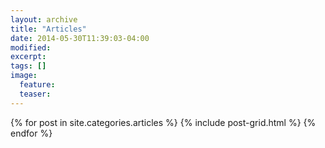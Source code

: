 ```yaml
---
layout: archive
title: "Articles"
date: 2014-05-30T11:39:03-04:00
modified:
excerpt:
tags: []
image:
  feature:
  teaser:
---
```


<div class="tiles">
{% for post in site.categories.articles %}
  {% include post-grid.html %}
{% endfor %}
</div><!-- /.tiles -->